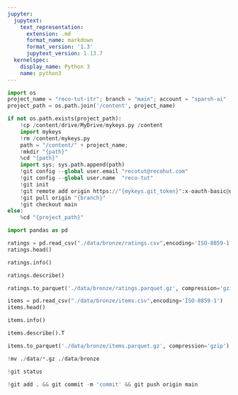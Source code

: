 ```yaml
---
jupyter:
  jupytext:
    text_representation:
      extension: .md
      format_name: markdown
      format_version: '1.3'
      jupytext_version: 1.13.7
  kernelspec:
    display_name: Python 3
    name: python3
---
```


```python id="xWTTsFsu3idp"
import os
project_name = "reco-tut-itr"; branch = "main"; account = "sparsh-ai"
project_path = os.path.join('/content', project_name)

if not os.path.exists(project_path):
    !cp /content/drive/MyDrive/mykeys.py /content
    import mykeys
    !rm /content/mykeys.py
    path = "/content/" + project_name; 
    !mkdir "{path}"
    %cd "{path}"
    import sys; sys.path.append(path)
    !git config --global user.email "recotut@recohut.com"
    !git config --global user.name  "reco-tut"
    !git init
    !git remote add origin https://"{mykeys.git_token}":x-oauth-basic@github.com/"{account}"/"{project_name}".git
    !git pull origin "{branch}"
    !git checkout main
else:
    %cd "{project_path}"
```

```python id="2dWj-TPW392r" executionInfo={"status": "ok", "timestamp": 1628092520869, "user_tz": -330, "elapsed": 408, "user": {"displayName": "Sparsh Agarwal", "photoUrl": "", "userId": "13037694610922482904"}}
import pandas as pd
```

```python colab={"base_uri": "https://localhost:8080/", "height": 204} id="1JFS2DOZ4FHu" executionInfo={"status": "ok", "timestamp": 1628092624622, "user_tz": -330, "elapsed": 478, "user": {"displayName": "Sparsh Agarwal", "photoUrl": "", "userId": "13037694610922482904"}} outputId="b0f0d1b5-cc27-4a65-b593-39e7ed8f0b5b"
ratings = pd.read_csv("./data/bronze/ratings.csv",encoding='ISO-8859-1')
ratings.head()
```

```python colab={"base_uri": "https://localhost:8080/"} id="P5Fc5q-N4epu" executionInfo={"status": "ok", "timestamp": 1628092638761, "user_tz": -330, "elapsed": 409, "user": {"displayName": "Sparsh Agarwal", "photoUrl": "", "userId": "13037694610922482904"}} outputId="5233c9eb-86fa-4a21-ba43-cb565cadbaf3"
ratings.info()
```

```python colab={"base_uri": "https://localhost:8080/", "height": 297} id="lQY4xfMG4iEr" executionInfo={"status": "ok", "timestamp": 1628092647696, "user_tz": -330, "elapsed": 466, "user": {"displayName": "Sparsh Agarwal", "photoUrl": "", "userId": "13037694610922482904"}} outputId="f510f631-a62a-4696-e56f-3cd09ad69889"
ratings.describe()
```

```python id="NhKX4kuw4kHO" executionInfo={"status": "ok", "timestamp": 1628092719743, "user_tz": -330, "elapsed": 423, "user": {"displayName": "Sparsh Agarwal", "photoUrl": "", "userId": "13037694610922482904"}}
ratings.to_parquet('./data/bronze/ratings.parquet.gz', compression='gzip')
```

```python colab={"base_uri": "https://localhost:8080/", "height": 394} id="MGKrtU5e47Q1" executionInfo={"status": "ok", "timestamp": 1628092752992, "user_tz": -330, "elapsed": 513, "user": {"displayName": "Sparsh Agarwal", "photoUrl": "", "userId": "13037694610922482904"}} outputId="889d1afa-0206-42d3-c05d-5367e3977745"
items = pd.read_csv("./data/bronze/items.csv",encoding='ISO-8859-1')
items.head()
```

```python colab={"base_uri": "https://localhost:8080/"} id="K4OKTG3r47Q3" executionInfo={"status": "ok", "timestamp": 1628092762870, "user_tz": -330, "elapsed": 517, "user": {"displayName": "Sparsh Agarwal", "photoUrl": "", "userId": "13037694610922482904"}} outputId="4fb98139-9ea1-4b11-e045-a62d0cb119cb"
items.info()
```

```python colab={"base_uri": "https://localhost:8080/", "height": 669} id="JxEKuIf047Q4" executionInfo={"status": "ok", "timestamp": 1628092782851, "user_tz": -330, "elapsed": 495, "user": {"displayName": "Sparsh Agarwal", "photoUrl": "", "userId": "13037694610922482904"}} outputId="afa60210-9c28-48ff-a6f3-39a2bb1bd62d"
items.describe().T
```

```python id="NGnNvm_F47Q4" executionInfo={"status": "ok", "timestamp": 1628092792794, "user_tz": -330, "elapsed": 443, "user": {"displayName": "Sparsh Agarwal", "photoUrl": "", "userId": "13037694610922482904"}}
items.to_parquet('./data/bronze/items.parquet.gz', compression='gzip')
```

```python id="9SDv15JF5Uib" executionInfo={"status": "ok", "timestamp": 1628092939175, "user_tz": -330, "elapsed": 463, "user": {"displayName": "Sparsh Agarwal", "photoUrl": "", "userId": "13037694610922482904"}}
!mv ./data/*.gz ./data/bronze
```

```python colab={"base_uri": "https://localhost:8080/"} id="PVLm7SRL5YHb" executionInfo={"status": "ok", "timestamp": 1628092945683, "user_tz": -330, "elapsed": 613, "user": {"displayName": "Sparsh Agarwal", "photoUrl": "", "userId": "13037694610922482904"}} outputId="835af143-8895-4507-986e-f794463083a3"
!git status
```

```python colab={"base_uri": "https://localhost:8080/"} id="Ea50VQKF5Yxi" executionInfo={"status": "ok", "timestamp": 1628092964116, "user_tz": -330, "elapsed": 1185, "user": {"displayName": "Sparsh Agarwal", "photoUrl": "", "userId": "13037694610922482904"}} outputId="ef3a212d-5ee7-4e92-b5a3-8a5d06beffe5"
!git add . && git commit -m 'commit' && git push origin main
```
